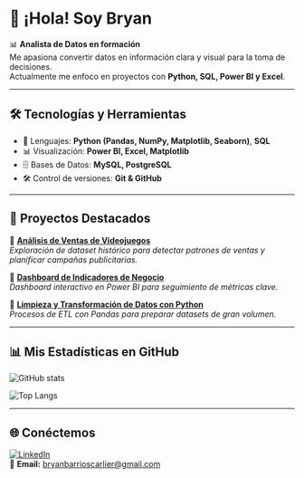 # 👋 ¡Hola! Soy Bryan  

📊 **Analista de Datos en formación**  
Me apasiona convertir datos en información clara y visual para la toma de decisiones.  
Actualmente me enfoco en proyectos con **Python, SQL, Power BI y Excel**.  

---

## 🛠️ Tecnologías y Herramientas
- 📌 Lenguajes: **Python (Pandas, NumPy, Matplotlib, Seaborn)**, **SQL**  
- 📊 Visualización: **Power BI, Excel, Matplotlib**  
- 🗄️ Bases de Datos: **MySQL, PostgreSQL**  
- 🛠️ Control de versiones: **Git & GitHub**  

---

## 🚀 Proyectos Destacados
🔹 [**Análisis de Ventas de Videojuegos**](https://github.com/bryan1306/sprint_9_proyecto)  
*Exploración de dataset histórico para detectar patrones de ventas y planificar campañas publicitarias.*  

🔹 [**Dashboard de Indicadores de Negocio**](https://github.com/bryan1306/proyecto_sprint_11)  
*Dashboard interactivo en Power BI para seguimiento de métricas clave.*  

🔹 [**Limpieza y Transformación de Datos con Python**](https://github.com/bryan1306/sprint_proyecto_10)  
*Procesos de ETL con Pandas para preparar datasets de gran volumen.*  

---

## 📊 Mis Estadísticas en GitHub
![GitHub stats](https://github-readme-stats.vercel.app/api?username=bryan1306&show_icons=true&theme=tokyonight)  

![Top Langs](https://github-readme-stats.vercel.app/api/top-langs/?username=bryan1306&layout=compact&theme=tokyonight)

---

## 🌐 Conéctemos
[![LinkedIn](https://img.shields.io/badge/LinkedIn-0e76a8?style=for-the-badge&logo=linkedin&logoColor=white)](https://linkedin.com)  
📩 **Email:** bryanbarrioscarlier@gmail.com 
